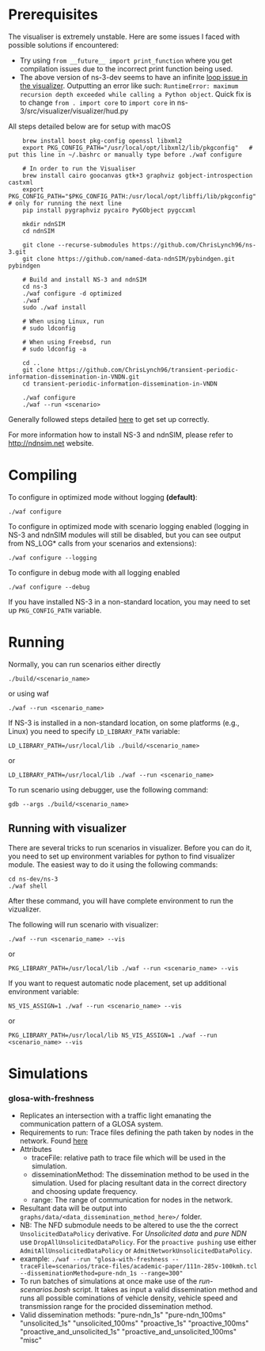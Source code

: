 Prerequisites
=============
The visualiser is extremely unstable. Here are some issues I faced with possible solutions if encountered:

- Try using `from __future__ import print_function` where you get compilation issues due to the incorrect print function being used.
- The above version of ns-3-dev seems to have an infinite [loop issue in the visualizer](https://github.com/named-data-ndnSIM/ndnSIM/issues/93). Outputting an error like such: `RuntimeError: maximum recursion depth exceeded while calling a Python object`. Quick fix is to change `from . import core` to `import core` in ns-3/src/visualizer/visualizer/hud.py

All steps detailed below are for setup with macOS
```
    brew install boost pkg-config openssl libxml2
    export PKG_CONFIG_PATH="/usr/local/opt/libxml2/lib/pkgconfig"   # put this line in ~/.bashrc or manually type before ./waf configure

    # In order to run the Visualiser
    brew install cairo goocanvas gtk+3 graphviz gobject-introspection castxml
    export PKG_CONFIG_PATH="$PKG_CONFIG_PATH:/usr/local/opt/libffi/lib/pkgconfig"  # only for running the next line
    pip install pygraphviz pycairo PyGObject pygccxml

    mkdir ndnSIM
    cd ndnSIM

    git clone --recurse-submodules https://github.com/ChrisLynch96/ns-3.git
    git clone https://github.com/named-data-ndnSIM/pybindgen.git pybindgen

    # Build and install NS-3 and ndnSIM
    cd ns-3
    ./waf configure -d optimized
    ./waf
    sudo ./waf install

    # When using Linux, run
    # sudo ldconfig

    # When using Freebsd, run
    # sudo ldconfig -a

    cd ..
    git clone https://github.com/ChrisLynch96/transient-periodic-information-dissemination-in-VNDN.git
    cd transient-periodic-information-dissemination-in-VNDN

    ./waf configure
    ./waf --run <scenario>
```

Generally followed steps detailed [here](https://ndnsim.net/current/getting-started.html) to get set up correctly. 

For more information how to install NS-3 and ndnSIM, please refer to http://ndnsim.net website.

Compiling
=========

To configure in optimized mode without logging **(default)**:

    ./waf configure

To configure in optimized mode with scenario logging enabled (logging in NS-3 and ndnSIM modules will still be disabled,
but you can see output from NS_LOG* calls from your scenarios and extensions):

    ./waf configure --logging

To configure in debug mode with all logging enabled

    ./waf configure --debug

If you have installed NS-3 in a non-standard location, you may need to set up ``PKG_CONFIG_PATH`` variable.

Running
=======

Normally, you can run scenarios either directly

    ./build/<scenario_name>

or using waf

    ./waf --run <scenario_name>

If NS-3 is installed in a non-standard location, on some platforms (e.g., Linux) you need to specify ``LD_LIBRARY_PATH`` variable:

    LD_LIBRARY_PATH=/usr/local/lib ./build/<scenario_name>

or

    LD_LIBRARY_PATH=/usr/local/lib ./waf --run <scenario_name>

To run scenario using debugger, use the following command:

    gdb --args ./build/<scenario_name>

Running with visualizer
-----------------------

There are several tricks to run scenarios in visualizer.  Before you can do it, you need to set up environment variables for python to find visualizer module.  The easiest way to do it using the following commands:

    cd ns-dev/ns-3
    ./waf shell

After these command, you will have complete environment to run the vizualizer.

The following will run scenario with visualizer:

    ./waf --run <scenario_name> --vis

or

    PKG_LIBRARY_PATH=/usr/local/lib ./waf --run <scenario_name> --vis

If you want to request automatic node placement, set up additional environment variable:

    NS_VIS_ASSIGN=1 ./waf --run <scenario_name> --vis

or

    PKG_LIBRARY_PATH=/usr/local/lib NS_VIS_ASSIGN=1 ./waf --run <scenario_name> --vis

Simulations
=====================

### glosa-with-freshness

- Replicates an intersection with a traffic light emanating the communication pattern of a GLOSA system.
- Requirements to run: Trace files defining the path taken by nodes in the network. Found [here](./scenarios/trace-files)
- Attributes
    - traceFile: relative path to trace file which will be used in the simulation.
    - disseminationMethod: The dissemination method to be used in the simulation. Used for placing resultant data in the correct directory and choosing update frequency.
    - range: The range of communication for nodes in the network.
- Resultant data will be output into ```graphs/data/<data_dissemination_method_here>/``` folder.
- NB: The NFD submodule needs to be altered to use the the correct ```UnsolicitedDataPolicy``` derivative. For *Unsolicited data* and *pure NDN* use ```DropAllUnsolicitedDataPolicy```. For the `proactive pushing` use either ```AdmitAllUnsolicitedDataPolicy``` or ```AdmitNetworkUnsolicitedDataPolicy```.
- example: ```./waf --run "glosa-with-freshness --traceFile=scenarios/trace-files/academic-paper/111n-285v-100kmh.tcl --disseminationMethod=pure-ndn_1s --range=300"```
- To run batches of simulations at once make use of the *run-scenarios.bash* script. It takes as input a valid dissemination method and runs all possible cominations of vehicle density, vehicle speed and transmission range for the procided dissemination method.
- Valid dissemination methods: "pure-ndn_1s" "pure-ndn_100ms" "unsolicited_1s" "unsolicited_100ms" "proactive_1s" "proactive_100ms" "proactive_and_unsolicited_1s" "proactive_and_unsolicited_100ms" "misc"
